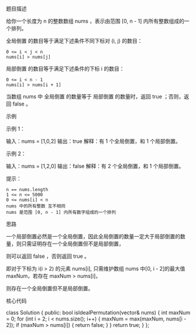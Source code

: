 题目描述

给你一个长度为 n 的整数数组 nums ，表示由范围 [0, n - 1] 内所有整数组成的一个排列。

全局倒置 的数目等于满足下述条件不同下标对 (i, j) 的数目：

    0 <= i < j < n
    nums[i] > nums[j]

局部倒置 的数目等于满足下述条件的下标 i 的数目：

    0 <= i < n - 1
    nums[i] > nums[i + 1]

当数组 nums 中 全局倒置 的数量等于 局部倒置 的数量时，返回 true ；否则，返回 false 。


示例

示例 1：

输入：nums = [1,0,2]
输出：true
解释：有 1 个全局倒置，和 1 个局部倒置。

示例 2：

输入：nums = [1,2,0]
输出：false
解释：有 2 个全局倒置，和 1 个局部倒置。

提示：

    n == nums.length
    1 <= n <= 5000
    0 <= nums[i] < n
    nums 中的所有整数 互不相同
    nums 是范围 [0, n - 1] 内所有数字组成的一个排列


思路

一个局部倒置必然是一个全局倒置，因此全局倒置的数量一定大于局部倒置的数量，则只需证明存在一个全局倒置但不是局部倒置，

则可以返回 false ，否则返回 true 。

即对于下标为 i(i > 2) 的元素 nums[i], 只需维护数组 nums 中[0, i - 2]的最大值maxNum，若存在 maxNum > nums[i]，

则存在一个全局倒置但不是局部倒置。


核心代码

class Solution {
public:
    bool isIdealPermutation(vector<int>& nums) {
        int maxNum = 0;
        for (int i = 2; i < nums.size(); i++) {
            maxNum = max(maxNum, nums[i - 2]);
            if (maxNum > nums[i]) {
                return false;
            }
        }
        return true;
    }
};
